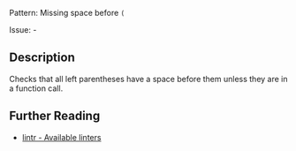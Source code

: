 Pattern: Missing space before `(`

Issue: -

## Description

Checks that all left parentheses have a space before them unless they are in a function call.

## Further Reading

* [lintr - Available linters](https://github.com/jimhester/lintr#available-linters)